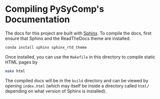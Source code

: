 # Compiling PySyComp's Documentation

The docs for this project are built with [Sphinx](http://www.sphinx-doc.org/en/master/).
To compile the docs, first ensure that Sphinx and the ReadTheDocs theme are installed.


```bash
conda install sphinx sphinx_rtd_theme 
```


Once installed, you can use the `Makefile` in this directory to compile static HTML pages by
```bash
make html
```

The compiled docs will be in the `build` directory and can be viewed by opening `index.html` (which may itself 
be inside a directory called `html/` depending on what version of Sphinx is installed).
